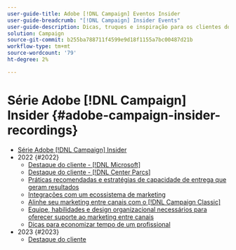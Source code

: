 ```yaml
---
user-guide-title: Adobe [!DNL Campaign] Eventos Insider
user-guide-breadcrumb: "[!DNL Campaign] Insider Events"
user-guide-description: Dicas, truques e inspiração para os clientes do Adobe [!DNL Campaign] a fim de ajudar a desenvolver estratégias de marketing entre canais, elevar as habilidades do profissional de marketing da equipe e ajudar as organizações a lançar estratégias de marketing entre canais mais avançadas.
solution: Campaign
source-git-commit: b255ba788711f4599e9d18f1155a7bc00487d21b
workflow-type: tm+mt
source-wordcount: '79'
ht-degree: 2%

---
```



# Série Adobe [!DNL Campaign] Insider {#adobe-campaign-insider-recordings}

+ [Série Adobe [!DNL Campaign] Insider](overview.md)
+ 2022 {#2022}
   + [Destaque do cliente - [!DNL Microsoft]](2022/microsoft.md)
   + [Destaque do cliente - [!DNL Center Parcs]](2022/center-parcs.md)
   + [Práticas recomendadas e estratégias de capacidade de entrega que geram resultados](2022/deliverability-best-practices.md)
   + [Integrações com um ecossistema de marketing](2022/integrations.md)
   + [Alinhe seu marketing entre canais com o  [!DNL Campaign Classic]](2022/cross-channel.md)
   + [Equipe, habilidades e design organizacional necessários para oferecer suporte ao marketing entre canais](2022/team-skills-org-design.md)
   + [Dicas para economizar tempo de um profissional](2022/tips.md)
+ 2023 {#2023}
   + [Destaque do cliente](2023/customer-spotlight-center-parcs.md)
